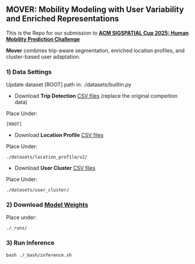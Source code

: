 ## MOVER: Mobility Modeling with User Variability and Enriched Representations

This is the Repo for our submission to [**ACM SIGSPATIAL Cup 2025: Human Mobility Prediction Challenge**](https://sigspatial2025.sigspatial.org/giscup/index.html)

**Mover** combines trip-aware segmentation, enriched location profiles, and cluster-based user adaptation.

### 1) Data Settings
Update dataset [ROOT] path in: ./datasets/builtin.py

- Download **Trip Detection** [CSV files](https://drive.google.com/drive/folders/1RBAntvHz2HuaBwPrIqYZUkFGJEu20esY?usp=drive_link) (replace the original compeition data)

Place Under:

```text
[ROOT]
```

- Download **Location Profile** [CSV files](https://drive.google.com/drive/folders/1vmEBKMDNnczJGwoqSHXPwjKv6KGBjK0R?usp=drive_link)

Place Under:

```text
./datasets/location_profile/v2/
```

- Download **User Cluster** [CSV files](https://drive.google.com/drive/folders/1WlNiAxh2gWIffANecfQztpYh4MpVo5l0)

Place Under:

```text
./datasets/user_cluster/
```

### 2) Download [Model Weights](https://drive.google.com/drive/folders/1kObdlzuYdBW8ZUpiPOsePWP49TJbNC3j?usp=drive_link)

Place under:

```text
./_runs/
```

### 3) Run Inference

```
bash ./_bash/inference.sh
```

